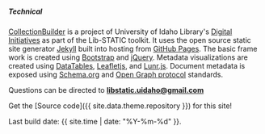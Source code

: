 <div class="card my-4">
<h5 class="card-header">Technical</h5>
<div class="card-body">
<div class="card-text" markdown="1">

[CollectionBuilder](https://github.com/CollectionBuilder/collectionbuilder-gh) is a project of University of Idaho Library's [Digital Initiatives](https://www.lib.uidaho.edu/digital/) as part of the Lib-STATIC toolkit. 
It uses the open source static site generator [Jekyll](https://jekyllrb.com/) built into hosting from [GitHub Pages](https://pages.github.com/).
The basic frame work is created using [Bootstrap](https://getbootstrap.com/) and [jQuery](https://jquery.com/).
Metadata visualizations are created using [DataTables](https://datatables.net/), [Leafletjs](http://leafletjs.com/), and [Lunr.js](https://lunrjs.com/).
Document metadata is exposed using [Schema.org](http://schema.org) and [Open Graph protocol](http://ogp.me/) standards.

Questions can be directed to **libstatic.uidaho@gmail.com**

Get the [Source code]({{ site.data.theme.repository }}) for this site!

Last build date: {{ site.time | date: "%Y-%m-%d" }}.

</div>
</div>
</div>